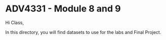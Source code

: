# ADV4331 - Module 8 and 9

Hi Class,

In this directory, you will find datasets to use for the labs and Final Project.
